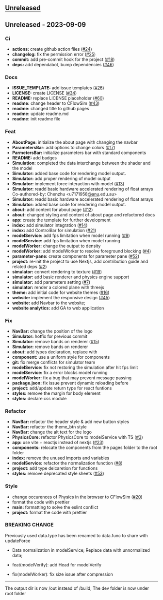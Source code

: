 <a name="unreleased"></a>
## [Unreleased]


<a name="Unreleased"></a>
## Unreleased - 2023-09-09
### Ci
- **actions:** create github action files ([#24](https://github.com/techlauncher-mlai-edge-physics/physics_in_the_browser/issues/24))
- **changelog:** fix the permission error ([#25](https://github.com/techlauncher-mlai-edge-physics/physics_in_the_browser/issues/25))
- **commit:** add pre-commit hook for the project ([#18](https://github.com/techlauncher-mlai-edge-physics/physics_in_the_browser/issues/18))
- **deps:** add dependabot, bump dependencies ([#46](https://github.com/techlauncher-mlai-edge-physics/physics_in_the_browser/issues/46))

### Docs
- **ISSUE_TEMPLATE:** add issue templates ([#26](https://github.com/techlauncher-mlai-edge-physics/physics_in_the_browser/issues/26))
- **LICENSE:** create LICENSE ([#34](https://github.com/techlauncher-mlai-edge-physics/physics_in_the_browser/issues/34))
- **README:** replace LICENSE placeholder ([#60](https://github.com/techlauncher-mlai-edge-physics/physics_in_the_browser/issues/60))
- **readme:** change header to CFlowSim ([#43](https://github.com/techlauncher-mlai-edge-physics/physics_in_the_browser/issues/43))
- **readme:** changed title to github pages
- **readme:** update readme.md
- **readme:** init readme file

### Feat
- **AboutPage:** initialize the about page with changing the navbar
- **ParametersBar:** add options to change colors ([#17](https://github.com/techlauncher-mlai-edge-physics/physics_in_the_browser/issues/17))
- **ParmetersBar:** initialize parameters bar with standard components
- **README:** add badges
- **Simulation:** completed the data interchange between the shader and the model
- **Simulator:** added base code for rendering model output.
- **Simulator:** add proper rendering of model output
- **Simulator:** implement force interaction with model ([#13](https://github.com/techlauncher-mlai-edge-physics/physics_in_the_browser/issues/13))
- **Simulator:** readd basic hardware accelerated rendering of float arrays Co-authored-by: Chenzhu <u7171958[@anu](https://github.com/anu).edu.au>
- **Simulator:** readd basic hardware accelerated rendering of float arrays
- **Simulator:** added base code for rendering model output.
- **about:** add content for about page ([#12](https://github.com/techlauncher-mlai-edge-physics/physics_in_the_browser/issues/12))
- **about:** changed styling and content of about page and refactored docs
- **app:** create the template for further development
- **index:** add simulator integration ([#14](https://github.com/techlauncher-mlai-edge-physics/physics_in_the_browser/issues/14))
- **index:** add ControlBar for simulation ([#21](https://github.com/techlauncher-mlai-edge-physics/physics_in_the_browser/issues/21))
- **modelService:** add fps limitation when model running ([#9](https://github.com/techlauncher-mlai-edge-physics/physics_in_the_browser/issues/9))
- **modelService:** add fps limitation when model running
- **modelWorker:** change the output to density
- **modelWorker:** add modelWorker to resolve foreground blocking ([#4](https://github.com/techlauncher-mlai-edge-physics/physics_in_the_browser/issues/4))
- **parameter-pane:** create components for parameter pane ([#52](https://github.com/techlauncher-mlai-edge-physics/physics_in_the_browser/issues/52))
- **project:** re-init the project to use Nextjs, add contribution guide and related deps ([#2](https://github.com/techlauncher-mlai-edge-physics/physics_in_the_browser/issues/2))
- **simulator:** convert rendering to texture ([#19](https://github.com/techlauncher-mlai-edge-physics/physics_in_the_browser/issues/19))
- **simulator:** add basic renderer and physics engine support
- **simulator:** add parameters setting ([#7](https://github.com/techlauncher-mlai-edge-physics/physics_in_the_browser/issues/7))
- **simulator:** render a colored plane with threejs
- **theme:** add initial code for website themes ([#16](https://github.com/techlauncher-mlai-edge-physics/physics_in_the_browser/issues/16))
- **website:** implement the responsive design ([#45](https://github.com/techlauncher-mlai-edge-physics/physics_in_the_browser/issues/45))
- **website:** add Navbar to the website;
- **website analytics:** add GA to web application

### Fix
- **NavBar:** change the position of the logo
- **Simulator:** hotfix for previous commit
- **Simulator:** remove bands on renderer ([#15](https://github.com/techlauncher-mlai-edge-physics/physics_in_the_browser/issues/15))
- **Simulator:** remove bands on renderer
- **about:** add types declaration, replace <a> with <Link>
- **component:** use a uniform style for components
- **git:** fix merge conflicts for simulator team
- **modelService:** fix not restoring the simulation after hit fps limit
- **modelService:** fix a error blocks model running
- **modelWorker:** fix a bug that may prevent message passing
- **package.json:** fix issue prevent dynamic reloading before
- **project:** add/update return type for react funtions
- **styles:** remove the margin for body element
- **styles:** declare css module

### Refactor
- **NavBar:** refactor the header style & add new button styles
- **NavBar:** refactor the theme_btn style
- **NavBar:** change the alt text for the logo
- **PhysicsCore:** refactor PhysicsCore to modelService with TS ([#3](https://github.com/techlauncher-mlai-edge-physics/physics_in_the_browser/issues/3))
- **app:** use vite + reactjs instead of nextjs ([#23](https://github.com/techlauncher-mlai-edge-physics/physics_in_the_browser/issues/23))
- **components:** relocate the components from the pages folder to the root folder
- **index:** remove the unused imports and variables
- **modelService:** refactor the normalization function ([#8](https://github.com/techlauncher-mlai-edge-physics/physics_in_the_browser/issues/8))
- **project:** add type delcaretion for functions
- **styles:** remove deprecated style sheets ([#53](https://github.com/techlauncher-mlai-edge-physics/physics_in_the_browser/issues/53))

### Style
- change occurences of Physics in the browser to CFlowSim ([#20](https://github.com/techlauncher-mlai-edge-physics/physics_in_the_browser/issues/20))
- format the code with prettier
- **main:** formatting to solve the eslint conflict
- **project:**  format the code with prettier

### BREAKING CHANGE

Previously used data.type has been renamed to data.func
to share with updateForce

* Data normalization in modelService;
Replace data with unnormalized data;

* feat(modelVerify): add Head for modelVerify

* fix(modelWorker): fix size issue after compression

---------

The output dir is now /out instead of /build; The dev folder is now under root folder


[Unreleased]: https://github.com/techlauncher-mlai-edge-physics/physics_in_the_browser/compare/Unreleased...HEAD

